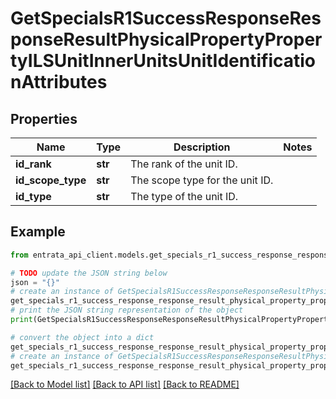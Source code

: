 # GetSpecialsR1SuccessResponseResponseResultPhysicalPropertyPropertyILSUnitInnerUnitsUnitIdentificationAttributes


## Properties

Name | Type | Description | Notes
------------ | ------------- | ------------- | -------------
**id_rank** | **str** | The rank of the unit ID. | 
**id_scope_type** | **str** | The scope type for the unit ID. | 
**id_type** | **str** | The type of the unit ID. | 

## Example

```python
from entrata_api_client.models.get_specials_r1_success_response_response_result_physical_property_property_ils_unit_inner_units_unit_identification_attributes import GetSpecialsR1SuccessResponseResponseResultPhysicalPropertyPropertyILSUnitInnerUnitsUnitIdentificationAttributes

# TODO update the JSON string below
json = "{}"
# create an instance of GetSpecialsR1SuccessResponseResponseResultPhysicalPropertyPropertyILSUnitInnerUnitsUnitIdentificationAttributes from a JSON string
get_specials_r1_success_response_response_result_physical_property_property_ils_unit_inner_units_unit_identification_attributes_instance = GetSpecialsR1SuccessResponseResponseResultPhysicalPropertyPropertyILSUnitInnerUnitsUnitIdentificationAttributes.from_json(json)
# print the JSON string representation of the object
print(GetSpecialsR1SuccessResponseResponseResultPhysicalPropertyPropertyILSUnitInnerUnitsUnitIdentificationAttributes.to_json())

# convert the object into a dict
get_specials_r1_success_response_response_result_physical_property_property_ils_unit_inner_units_unit_identification_attributes_dict = get_specials_r1_success_response_response_result_physical_property_property_ils_unit_inner_units_unit_identification_attributes_instance.to_dict()
# create an instance of GetSpecialsR1SuccessResponseResponseResultPhysicalPropertyPropertyILSUnitInnerUnitsUnitIdentificationAttributes from a dict
get_specials_r1_success_response_response_result_physical_property_property_ils_unit_inner_units_unit_identification_attributes_from_dict = GetSpecialsR1SuccessResponseResponseResultPhysicalPropertyPropertyILSUnitInnerUnitsUnitIdentificationAttributes.from_dict(get_specials_r1_success_response_response_result_physical_property_property_ils_unit_inner_units_unit_identification_attributes_dict)
```
[[Back to Model list]](../README.md#documentation-for-models) [[Back to API list]](../README.md#documentation-for-api-endpoints) [[Back to README]](../README.md)


